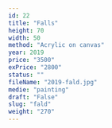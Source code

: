 ```yaml
---
id: 22
title: "Falls"
height: 70
width: 50
method: "Acrylic on canvas"
year: 2019
price: "3500"
exPrice: "2800"
status: ""
fileName: "2019-fald.jpg"
medie: "painting"
draft: "False"
slug: "fald"
weight: "270"
---
```


